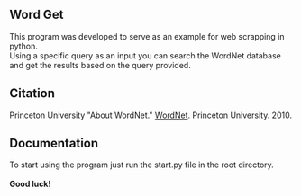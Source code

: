 ## Word Get

This program was developed to serve as an example for web scrapping in python.
<br>
Using a specific query as an input you can search the WordNet database and get the results based on the query provided.

## Citation

Princeton University "About WordNet." <a href="https://wordnet.princeton.edu/">WordNet<a>. Princeton University. 2010. 

## Documentation

To start using the program just run the start.py file in the root directory.
<br>
<br>
<b>Good luck!</b>
